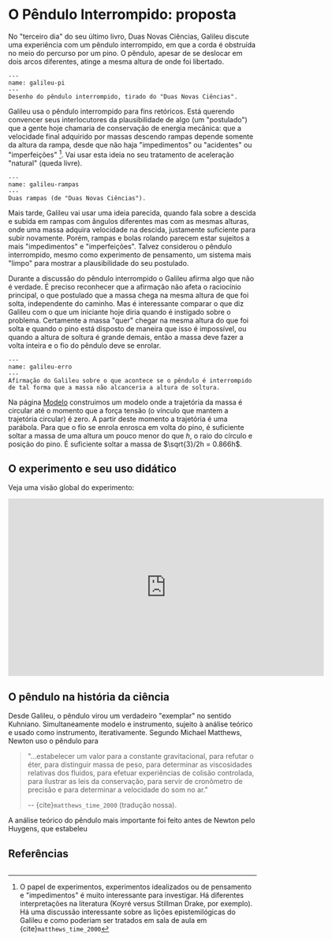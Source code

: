 # O Pêndulo Interrompido: proposta
No "terceiro dia" do seu último livro, Duas Novas Ciências, Galileu discute uma experiência com um pêndulo interrompido, em que a corda é obstruída no meio do percurso por um pino. O pêndulo, apesar de se deslocar em dois arcos diferentes, atinge a mesma altura de onde foi libertado. 

```{figure} galileu-ip.png
---
name: galileu-pi
---
Desenho do pêndulo interrompido, tirado do "Duas Novas Ciências". 
```

Galileu usa o pêndulo interrompido para fins retóricos. Está querendo convencer seus interlocutores da plausibilidade de algo (um "postulado") que a gente hoje chamaria de conservação de energia mecânica: que a velocidade final adquirido por massas descendo rampas depende somente da altura da rampa, desde que não haja "impedimentos" ou "acidentes" ou "imperfeições" [^exp]. Vai usar esta ideia no seu tratamento de aceleração "natural" (queda livre).

[^exp]: O papel de experimentos, experimentos idealizados ou de pensamento e "impedimentos" é muito interessante para investigar. Há diferentes interpretações na literatura (Koyré versus Stillman Drake, por exemplo). Há uma discussão interessante sobre as lições epistemilógicas do Galileu e como poderiam ser tratados em sala de aula em {cite}`matthews_time_2000`

```{figure} galileu-rampas.png
---
name: galileu-rampas
---
Duas rampas (de "Duas Novas Ciências"). 
```
Mais tarde, Galileu vai usar uma ideia parecida, quando fala sobre a descida e subida em rampas com ângulos diferentes mas com as mesmas alturas, onde uma massa adquira velocidade na descida, justamente suficiente para subir novamente. Porém, rampas e bolas rolando parecem estar sujeitos a mais "impedimentos" e "imperfeições". Talvez considerou o pêndulo interrompido, mesmo como experimento de pensamento, um sistema mais "limpo" para mostrar a plausibilidade do seu postulado.

Durante a discussão do pêndulo interrompido o Galileu afirma algo que não é verdade. É preciso reconhecer que a afirmação não afeta o raciocínio principal, o que postulado que a massa chega na mesma altura de que foi solta, independente do caminho. Mas é interessante comparar o que diz Galileu com o que um iniciante hoje diria quando é instigado sobre o problema. Certamente a massa "quer" chegar na mesma altura do que foi solta e quando o pino está disposto de maneira que isso é impossível, ou quando a altura de soltura é grande demais, então a massa deve fazer a volta inteira e o fio do pêndulo deve se enrolar.


```{figure} galileu-erro.png
---
name: galileu-erro
---
Afirmação do Galileu sobre o que acontece se o pêndulo é interrompido de tal forma que a massa não alcanceria a altura de soltura. 
```

Na página [Modelo](modelo.md) construimos um modelo onde a trajetória da massa é circular até o momento que a força tensão (o vínculo que mantem a trajetória circular) é zero. A partir deste momento a trajetória é uma parábola. Para que o fio se enrola enrosca em volta do pino, é suficiente soltar a massa de uma altura um pouco menor do que $h$, o raio do círculo e posição do pino. É suficiente soltar a massa de $\sqrt{3}/2h = 0.866h$.


## O experimento e seu uso didático

Veja uma visão global do experimento:

<iframe width="640" height="360" src="https://eaulas.usp.br/portal/embed-video?idItem=19667&autostart=false" frameborder="0" scrolling="no" allowfullscreen></iframe>





## O pêndulo na história da ciência

Desde Galileu, o pêndulo virou um verdadeiro "exemplar" no sentido Kuhniano. Simultaneamente modelo e instrumento, sujeito à análise teórico e usado como instrumento, iterativamente. Segundo Michael Matthews, Newton uso o pêndulo para 
> "...estabelecer um valor para a constante gravitacional, para refutar o éter, para distinguir massa de peso, para determinar as viscosidades relativas dos fluidos, para efetuar experiências de colisão controlada, para ilustrar as leis da conservação, para servir de cronômetro de precisão e para determinar a velocidade do som no ar."
>
> -- {cite}`matthews_time_2000` (tradução nossa).

A análise teórico do pêndulo mais importante foi feito antes de Newton pelo Huygens, que estabeleu 

## Referências

```{bibliography}
```